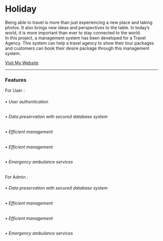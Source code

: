 <h1>Holiday</h1>

<p>Being able to travel is more than just experiencing a new place and taking photos. It also brings new ideas and perspectives to the table. In today’s world, it is more important than ever to stay connected to the world. 
<br/>
In this project, a management system has been developed for a Travel Agency. This  system can help a travel agency to show their tour packages and customers can book their desire package through this management system.

<a href="https://holyday-84b35.web.app/">Visit My Website</a>
</p>
<hr>
<h3>Features </h3>


<p>For User : </p>
<h6>• User authentication 
</h6>
<h6>• Data preservation with secured database system </h6>
<h6>• Efficient management 
</h6>
<h6>• Efficient management 
</h6>
<h6>• Emergency ambulance services </h6>



<p>For Admin : </p>
<h6>• Data preservation with secured database system </h6>
<h6>• Efficient management 
</h6>
<h6>• Efficient management 
</h6>
<h6>• Emergency ambulance services </h6>





<!-- 

<br>


<p>User friendly and Modern Graphical User Interface </p>
<p>Locations and Contact Information availability of popular drug stores </p>
<p>Service ratings of different pharmacies</p>




<hr>


<h3>Emergency Ambulance Service  </h3>

<p>Ambulances are equipped for taking sick or injured people to and from hospital, especially in the cases of emergencies. Through our management system, one can avail emergency ambulance services.</p>
 <hr>


<h3>Health Tips </h3>
<p>For a healthy lifestyle, one person should follow proper steps in life. Some health tips to lead a better life are as below. </p>
<h6>• Always eat healthy
 
</h6>
<h6>• Consume less salt and sugar
 </h6>
<h6>• Reduce intake of harmful fats 
</h6>
<h6>• Avoid harmful use of alcohol

</h6>
<h6>• Smoking should be avoided
 </h6>
 <h6>• Be active</h6>
 <h6>• Have regular health check ups>

 <br>

 -->
